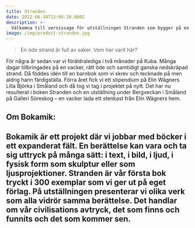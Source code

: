 ```yaml
---
title: Stranden
date: 2022-06-30T12:04:10.000Z
description: >-
  Välkomna till vernissage för utställningen Stranden som bygger på en barnbok med samma namn. Utställningen består av originalbilder, keramik, texter och ljud- och ljusinstallationer av Jenny Bjarnar och Love Antell.
image: /img/product-stranden.jpg
---
```

> En öde strand är full av saker. Vem har varit här?

För några år sedan var vi föräldralediga i två månader på Kuba. Många dagar tillbringades på en vacker, rätt öde och samtidigt ganska nedskräpad strand. Då föddes idén till en barnbok som vi skrev och tecknade på men aldrig hann färdigställa.
Förra året fick vi ett stipendium på Elin Wägners Lilla Björka i Småland och då tog vi tag i projektet på nytt. Det har nu resulterat i boken Stranden och en utställning under Bergveckan i Småland på Galleri Söreskog – en vacker lada ett stenkast från Elin Wägners hem.

## Om Bokamik:
Bokamik är ett projekt där vi jobbar med böcker i ett expanderat fält. En berättelse kan vara och ta sig uttryck på många sätt: i text, i bild, i ljud, i fysisk form som skulptur eller som ljusprojektioner. Stranden är vår första bok tryckt i 300 exemplar som vi ger ut på eget förlag. På utställningen presenterar vi olika verk som alla vidrör samma berättelse. Det handlar om vår civilisations avtryck, det som finns och funnits och det som kommer sen.
---